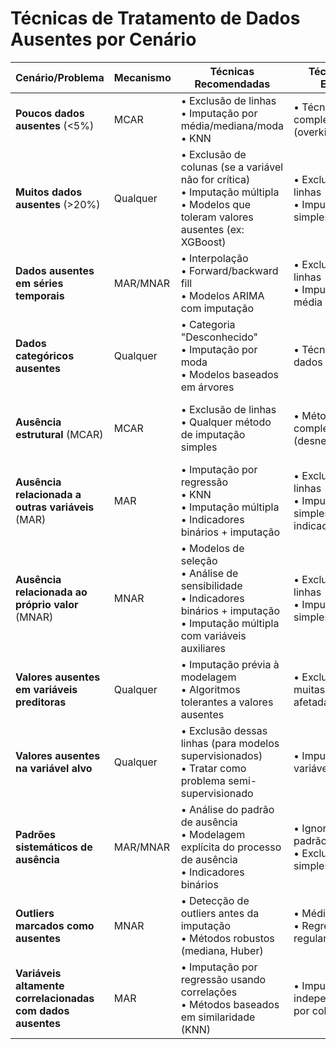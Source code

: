 # Técnicas de Tratamento de Dados Ausentes por Cenário

| Cenário/Problema | Mecanismo | Técnicas Recomendadas | Técnicas a Evitar | Observações |
|------------------|-----------|------------------------|-------------------|-------------|
| **Poucos dados ausentes** (<5%) | MCAR | • Exclusão de linhas<br>• Imputação por média/mediana/moda<br>• KNN | • Técnicas complexas (overkill) | O impacto na análise é geralmente pequeno |
| **Muitos dados ausentes** (>20%) | Qualquer | • Exclusão de colunas (se a variável não for crítica)<br>• Imputação múltipla<br>• Modelos que toleram valores ausentes (ex: XGBoost) | • Exclusão de linhas<br>• Imputação simples | Considerar se a coluna deve ser mantida |
| **Dados ausentes em séries temporais** | MAR/MNAR | • Interpolação<br>• Forward/backward fill<br>• Modelos ARIMA com imputação | • Exclusão de linhas<br>• Imputação por média geral | Considerar a autocorrelação temporal |
| **Dados categóricos ausentes** | Qualquer | • Categoria "Desconhecido"<br>• Imputação por moda<br>• Modelos baseados em árvores | • Técnicas para dados numéricos | Considerar o significado semântico da ausência |
| **Ausência estrutural** (MCAR) | MCAR | • Exclusão de linhas<br>• Qualquer método de imputação simples | • Métodos complexos (desnecessários) | A aleatoriedade permite abordagens mais simples |
| **Ausência relacionada a outras variáveis** (MAR) | MAR | • Imputação por regressão<br>• KNN<br>• Imputação múltipla<br>• Indicadores binários + imputação | • Exclusão de linhas<br>• Imputação simples sem indicadores | Importante modelar a relação com outras variáveis |
| **Ausência relacionada ao próprio valor** (MNAR) | MNAR | • Modelos de seleção<br>• Análise de sensibilidade<br>• Indicadores binários + imputação<br>• Imputação múltipla com variáveis auxiliares | • Exclusão de linhas<br>• Imputação simples | O caso mais desafiador; pode exigir coleta adicional de dados |
| **Valores ausentes em variáveis preditoras** | Qualquer | • Imputação prévia à modelagem<br>• Algoritmos tolerantes a valores ausentes | • Exclusão se muitas linhas afetadas | Depende do algoritmo de modelagem usado |
| **Valores ausentes na variável alvo** | Qualquer | • Exclusão dessas linhas (para modelos supervisionados)<br>• Tratar como problema semi-supervisionado | • Imputação na variável alvo | A imputação da variável alvo pode introduzir viés substancial |
| **Padrões sistemáticos de ausência** | MAR/MNAR | • Análise do padrão de ausência<br>• Modelagem explícita do processo de ausência<br>• Indicadores binários | • Ignorar o padrão<br>• Exclusão simples | O padrão de ausência pode conter informação valiosa |
| **Outliers marcados como ausentes** | MNAR | • Detecção de outliers antes da imputação<br>• Métodos robustos (mediana, Huber) | • Média simples<br>• Regressão sem regularização | Tratar outliers separadamente da imputação |
| **Variáveis altamente correlacionadas com dados ausentes** | MAR | • Imputação por regressão usando correlações<br>• Métodos baseados em similaridade (KNN) | • Imputação independente por coluna | Aproveitar a estrutura de correlação dos dados |